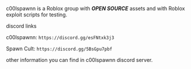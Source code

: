 c00lspawnn is a Roblox group with ***OPEN SOURCE*** assets and with Roblox exploit scripts for testing.

discord links

c00lspawnn:
```https://discord.gg/esFNtxk3j3```

Spawn Cult:
```https://discord.gg/5BsGpu7pbf```

other information you can find in c00lspawnn discord server.
